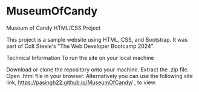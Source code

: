 # MuseumOfCandy
Museum of Candy HTML/CSS Project

This project is a sample website using HTML, CSS, and Bootstrap. It was part of Colt Steele's "The Web Developer Bootcamp 2024".

Technical Information
To run the site on your local machine

Download or clone the repository onto your machine.
Extract the .zip file.
Open .html file in your browser.
Alternatively you can use the following site link, https://pasingh22.github.io/MuseumOfCandy/ , to view.
